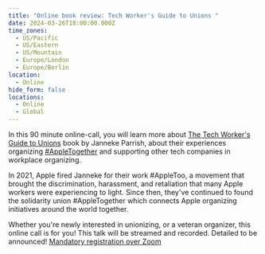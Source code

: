 ```yaml
---
title: "Online book review: Tech Worker's Guide to Unions "
date: 2024-03-26T18:00:00.000Z
time_zones:
  - US/Pacific
  - US/Eastern
  - US/Mountain
  - Europe/London
  - Europe/Berlin
location:
  - Online
hide_form: false
locations:
  - Online
  - Global
---
```

In this 90 minute online-call, you will learn more about [The Tech Worker's Guide to Unions](https://www.amazon.de/Tech-Workers-Guide-Unions/dp/9083386945) book by Janneke Parrish, about their experiences organizing [\#AppleTogether](https://appletogether.org/) and supporting other tech companies in workplace organizing. 

In 2021, Apple fired Janneke for their work #AppleToo, a movement that brought the discrimination, harassment, and retaliation that many Apple workers were experiencing to light. Since then, they've continued to found the solidarity union #AppleTogether which connects Apple organizing initiatives around the world together.  

Whether you're newly interested in unionizing, or a veteran organizer, this online call is for you! This talk will be streamed and recorded. Detailed to be announced! [Mandatory registration over Zoom](https://us02web.zoom.us/meeting/register/tZcpd--sqzkqHtUUvK-u-vexE6hsAby7T1rs)
